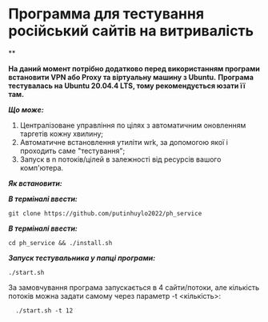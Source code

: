 # Программа для тестування російський сайтів на витривалість
**

**На даний момент потрібно додатково перед використанням програми встановити VPN або Proxy та віртуальну машину з Ubuntu.**
**Програма тестувалась на Ubuntu 20.04.4 LTS, тому рекомендується юзати її там.**


***Що може:*** 
 1. Централізоване управління по цілях з автоматичним оновленням
    таргетів кожну хвилину; 
 2. Автоматичне встановлення утиліти wrk, за
        допомогою якої і проходить саме "тестування";
 3. Запуск в n потоків/цілей в залежності від ресурсів вашого комп'ютера.

***Як встановити:*** 

***В терміналі ввести:***

    git clone https://github.com/putinhuylo2022/ph_service

***В терміналі ввести:***

    cd ph_service && ./install.sh

***Запуск тестувальника у папці програми:***

    ./start.sh
   
  За замовчування програма запускається в 4 сайти/потоки, але кількість потоків можна задати самому через параметр -t <кількість>:
  

      ./start.sh -t 12
